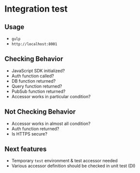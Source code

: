 # Integration test

## Usage
- `gulp`
- `http://localhost:8001`

## Checking Behavior
- JavaScript SDK initialized?
- Auth function called?
- DB function returned?
- Query function returned?
- PubSub function returned?
- Accessor works in particular condition?

## Not Checking Behavior
- Accessor works in almost all condition?
- Auth function returned?
- Is HTTPS secure?

## Next features
- Temporary `test` environment & test accessor needed
- Various accessor definition should be checked in unit test (DI)
